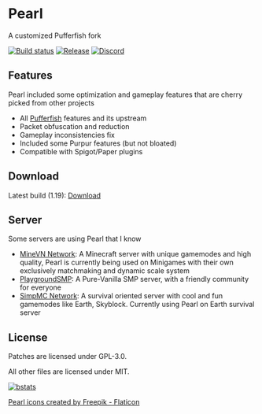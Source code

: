 # Pearl
A customized Pufferfish fork

[![Build status](https://img.shields.io/github/workflow/status/Pearl-Project/Pearl/Build?logo=github&style=for-the-badge)](https://github.com/Pearl-Project/Pearl/actions)
[![Release](https://img.shields.io/github/v/release/Pearl-Project/Pearl?style=for-the-badge)](https://github.com/Pearl-Project/Pearl/releases)
[![Discord](https://img.shields.io/discord/951410587030667294.svg?label=&logo=discord&logoColor=ffffff&color=7389D8&labelColor=6A7EC2&style=for-the-badge)](https://discord.gg/ZFAtK5Mx9w)

## Features
Pearl included some optimization and gameplay features that are cherry picked from other projects

- All [Pufferfish](https://github.com/pufferfish-gg/Pufferfish) features and its upstream
- Packet obfuscation and reduction
- Gameplay inconsistencies fix
- Included some Purpur features (but not bloated)
- Compatible with Spigot/Paper plugins
## Download 

Latest build (1.19): [Download](https://github.com/Pearl-Project/Pearl/releases)

## Server

Some servers are using Pearl that I know

- [MineVN Network](http://minevn.net/discord): A Minecraft server with unique gamemodes and high quality, Pearl is currently being used on Minigames with their own exclusively matchmaking and dynamic scale system
- [PlaygroundSMP](https://2hg.pw/discord): A Pure-Vanilla SMP server, with a friendly community for everyone
- [SimpMC Network](https://discord.com/invite/simpmc): A survival oriented server with cool and fun gamemodes like Earth, Skyblock. Currently using Pearl on Earth survival server

## License

Patches are licensed under GPL-3.0.

All other files are licensed under MIT.

[![bstats](https://bstats.org/signatures/server-implementation/pearl.svg)](https://bstats.org/plugin/server-implementation/Pearl/14650)


<a href="https://www.flaticon.com/free-icons/pearl" title="pearl icons">Pearl icons created by Freepik - Flaticon</a>
